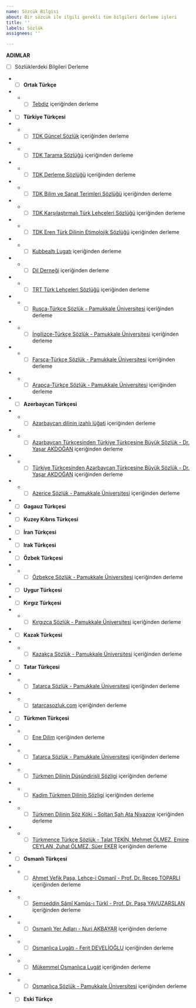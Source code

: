```yaml
---
name: Sözcük Bilgisi
about: Bir sözcük ile ilgili gerekli tüm bilgileri derleme işleri
title: ''
labels: Sözlük
assignees: ''

---
```


**ADIMLAR**
- [ ] Sözlüklerdeki Bilgileri Derleme
- - [ ] **Ortak Türkçe**
- - - [ ] [Tebdiz](http://tebdiz.com/) içeriğinden derleme
- - [ ] **Türkiye Türkçesi**
- - - [ ] [TDK Güncel Sözlük](https://sozluk.gov.tr/) içeriğinden derleme
- - - [ ] [TDK Tarama Sözlüğü](https://sozluk.gov.tr/) içeriğinden derleme
- - - [ ] [TDK Derleme Sözlüğü](https://sozluk.gov.tr/) içeriğinden derleme
- - - [ ] [TDK Bilim ve Sanat Terimleri Sözlüğü](https://sozluk.gov.tr/) içeriğinden derleme
- - - [ ] [TDK Karşılaştırmalı Türk Lehçeleri Sözlüğü](https://sozluk.gov.tr/) içeriğinden derleme
- - - [ ] [TDK Eren Türk Dilinin Etimolojik Sözlüğü](https://sozluk.gov.tr/) içeriğinden derleme
- - - [ ] [Kubbealtı Lugatı](http://lugatim.com/) içeriğinden derleme
- - - [ ] [Dil Derneği](http://www.dildernegi.org.tr/TR,274/turkce-sozluk-ara-bul.html) içeriğinden derleme
- - - [ ] [TRT Türk Lehçeleri Sözlüğü](http://www.lehceler.com/) içeriğinden derleme
- - - [ ] [Rusça-Türkçe Sözlük - Pamukkale Üniversitesi](https://pauctle.com/rutr/index.php) içeriğinden derleme
- - - [ ] [İngilizce-Türkçe Sözlük - Pamukkale Üniversitesi](https://pauctle.com/entr/index.php) içeriğinden derleme
- - - [ ] [Farsça-Türkçe Sözlük - Pamukkale Üniversitesi](https://pauctle.com/fatr/index.php) içeriğinden derleme
- - - [ ] [Arapça-Türkçe Sözlük - Pamukkale Üniversitesi](https://pauctle.com/artr/index.php) içeriğinden derleme
- - [ ] **Azerbaycan Türkçesi**
- - - [ ] [Azərbaycan dilinin izahlı lüğəti](https://obastan.com/azerbaycan-dilinin-izahli-lugeti/) içeriğinden derleme
- - - [ ] [Azərbaycan Türkçesinden Türkiye Türkçesine Büyük Sözlük - Dr. Yaşar AKDOĞAN](#) içeriğinden derleme
- - - [ ] [Türkiye Türkçesinden Azərbaycan Türkçesine Büyük Sözlük - Dr. Yaşar AKDOĞAN](#) içeriğinden derleme
- - - [ ] [Azerice Sözlük - Pamukkale Üniversitesi](https://pauctle.com/aztr/index.php) içeriğinden derleme
- - [ ] **Gagauz Türkçesi**
- - [ ] **Kuzey Kıbrıs Türkçesi**
- - [ ] **İran Türkçesi**
- - [ ] **Irak Türkçesi**
- - [ ] **Özbek Türkçesi**
- - - [ ] [Özbekçe Sözlük - Pamukkale Üniversitesi](https://pauctle.com/uztr/index.php) içeriğinden derleme
- - [ ] **Uygur Türkçesi**
- - [ ] **Kırgız Türkçesi**
- - - [ ] [Kırgızca Sözlük - Pamukkale Üniversitesi](https://pauctle.com/kgtr/index.php) içeriğinden derleme
- - [ ] **Kazak Türkçesi**
- - - [ ] [Kazakça Sözlük - Pamukkale Üniversitesi](https://pauctle.com/kztr/index.php) içeriğinden derleme
- - [ ] **Tatar Türkçesi**
- - - [ ] [Tatarca Sözlük - Pamukkale Üniversitesi](https://pauctle.com/tttr/index.php) içeriğinden derleme
- - - [ ] [tatarcasozluk.com](https://tatarcasozluk.com/) içeriğinden derleme

- - [ ] **Türkmen Türkçesi**
- - - [ ] [Ene Dilim](http://www.enedilim.com/) içeriğinden derleme
- - - [ ] [Tatarca Sözlük - Pamukkale Üniversitesi](https://pauctle.com/tmtr/index.php) içeriğinden derleme
- - - [ ] [Türkmen Diliniŋ Düşündirişli Sözligi](#) içeriğinden derleme
- - - [ ] [Kadim Türkmen Diliniŋ Sözligi](#) içeriğinden derleme
- - - [ ] [Türkmen Diliniŋ Söz Köki - Soltan Şah Ata Niyazow](#) içeriğinden derleme
- - - [ ] [Türkmence Türkçe Sözlük - Talat TEKİN, Mehmet ÖLMEZ, Emine CEYLAN, Zuhal ÖLMEZ, Süer EKER](#) içeriğinden derleme
- - [ ] **Osmanlı Türkçesi**
- - - [ ] [Ahmet Vefik Paşa, Lehçe-i Osmanî - Prof. Dr. Recep TOPARLI](#) içeriğinden derleme
- - - [ ] [Şemseddin Sâmî Kamûs-ı Türkî - Prof. Dr. Paşa YAVUZARSLAN](#) içeriğinden derleme
- - - [ ] [Osmanlı Yer Adları - Nuri AKBAYAR](#) içeriğinden derleme
- - - [ ] [Osmanlıca Lugâtı - Ferit DEVELİOĞLU](#) içeriğinden derleme
- - - [ ] [Mükemmel Osmanlıca Lugât](#) içeriğinden derleme
- - - [ ] [Osmanlıca Sözlük - Pamukkale Üniversitesi](https://pauctle.com/osmtr/index.php) içeriğinden derleme
- - [ ] **Eski Türkçe**
